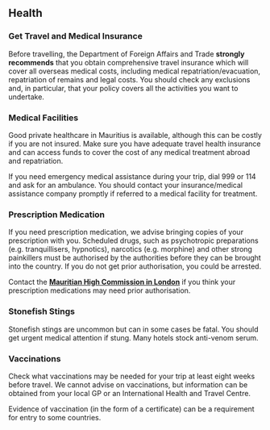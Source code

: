 ## Health

### **Get Travel and Medical Insurance**

Before travelling, the Department of Foreign Affairs and Trade **strongly recommends** that you obtain comprehensive travel insurance which will cover all overseas medical costs, including medical repatriation/evacuation, repatriation of remains and legal costs. You should check any exclusions and, in particular, that your policy covers all the activities you want to undertake.

### **Medical Facilities**

Good private healthcare in Mauritius is available, although this can be costly if you are not insured. Make sure you have adequate travel health insurance and can access funds to cover the cost of any medical treatment abroad and repatriation.

If you need emergency medical assistance during your trip, dial 999 or 114 and ask for an ambulance. You should contact your insurance/medical assistance company promptly if referred to a medical facility for treatment.

### **Prescription Medication**

If you need prescription medication, we advise bringing copies of your prescription with you. Scheduled drugs, such as psychotropic preparations (e.g. tranquillisers, hypnotics), narcotics (e.g. morphine) and other strong painkillers must be authorised by the authorities before they can be brought into the country. If you do not get prior authorisation, you could be arrested.

Contact the [**Mauritian High Commission in London**](https://mauritius-london.govmu.org/Pages/index.aspx) if you think your prescription medications may need prior authorisation.

### **Stonefish Stings**

Stonefish stings are uncommon but can in some cases be fatal. You should get urgent medical attention if stung. Many hotels stock anti-venom serum.

### **Vaccinations**

Check what vaccinations may be needed for your trip at least eight weeks before travel. We cannot advise on vaccinations, but information can be obtained from your local GP or an International Health and Travel Centre.

Evidence of vaccination (in the form of a certificate) can be a requirement for entry to some countries.
